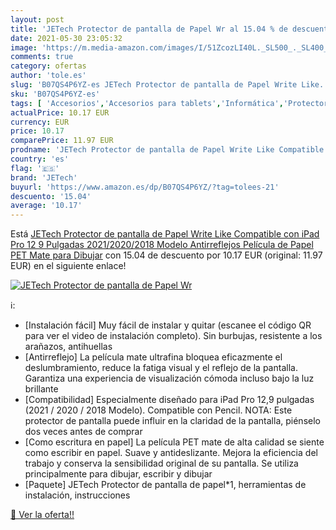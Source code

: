 ```yaml
---
layout: post
title: 'JETech Protector de pantalla de Papel Wr al 15.04 % de descuento'
date: 2021-05-30 23:05:32
image: 'https://m.media-amazon.com/images/I/51ZcozLI40L._SL500_._SL400_.jpg'
comments: true
category: ofertas
author: 'tole.es'
slug: 'B07QS4P6YZ-es JETech Protector de pantalla de Papel Write Like...'
sku: 'B07QS4P6YZ-es'
tags: [ 'Accesorios','Accesorios para tablets','Informática','Protectores de pantalla para tablets','ipad','jetech', ]
actualPrice: 10.17 EUR
currency: EUR
price: 10.17
comparePrice: 11.97 EUR
prodname: 'JETech Protector de pantalla de Papel Write Like Compatible con iPad Pro 12 9 Pulgadas 2021/2020/2018 Modelo  Antirreflejos  Película de Papel PET Mate para Dibujar'
country: 'es'
flag: '🇪🇸'
brand: 'JETech'
buyurl: 'https://www.amazon.es/dp/B07QS4P6YZ/?tag=tolees-21'
descuento: '15.04'
average: '10.17'
---
```


Está [JETech Protector de pantalla de Papel Write Like Compatible con iPad Pro 12 9 Pulgadas 2021/2020/2018 Modelo  Antirreflejos  Película de Papel PET Mate para Dibujar](https://www.amazon.es/dp/B07QS4P6YZ/?tag=tolees-21) con 15.04 de descuento por 10.17 EUR (original: 11.97 EUR) en el siguiente enlace!

[![JETech Protector de pantalla de Papel Wr](https://m.media-amazon.com/images/I/51ZcozLI40L._SL500_._SL400_.jpg)](https://www.amazon.es/dp/B07QS4P6YZ/?tag=tolees-21)

ℹ️:

- [Instalación fácil] Muy fácil de instalar y quitar (escanee el código QR para ver el video de instalación completo). Sin burbujas, resistente a los arañazos, antihuellas
- [Antirreflejo] La película mate ultrafina bloquea eficazmente el deslumbramiento, reduce la fatiga visual y el reflejo de la pantalla. Garantiza una experiencia de visualización cómoda incluso bajo la luz brillante
- [Compatibilidad] Especialmente diseñado para iPad Pro 12,9 pulgadas (2021 / 2020 / 2018 Modelo). Compatible con Pencil. NOTA: Este protector de pantalla puede influir en la claridad de la pantalla, piénselo dos veces antes de comprar
- [Como escritura en papel] La película PET mate de alta calidad se siente como escribir en papel. Suave y antideslizante. Mejora la eficiencia del trabajo y conserva la sensibilidad original de su pantalla. Se utiliza principalmente para dibujar, escribir y dibujar
- [Paquete] JETech Protector de pantalla de papel*1, herramientas de instalación, instrucciones

[🛒 Ver la oferta!!](https://www.amazon.es/dp/B07QS4P6YZ/?tag=tolees-21)
